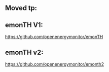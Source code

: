 ## Moved tp:

## emonTH V1:

https://github.com/openenergymonitor/emonTH

## emonTH v2:

https://github.com/openenergymonitor/emonth2


